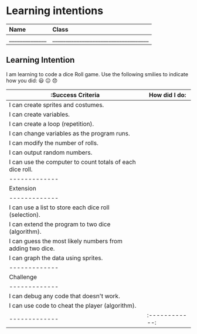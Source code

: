 # Learning intentions

|Name                    |Class                          |
|:---|:---|
|______________   |____________________________________  |

## Learning Intention

I am learning to code a dice Roll game.
Use the following smilies to indicate how you did:
😃 😐 😞


|:Success Criteria                                          | How did I do:|
| -------------                                             | ------------ | 
| I can create sprites and costumes.                        |              |
| I can create variables.                                   |              |
| I can create a loop (repetition).                         |              |
| I can change variables as the program runs.               |              |
| I can modify the number of rolls.                         |              |
| I can output random numbers.                              |              |
| I can use the computer to count totals of each dice roll. |              |
| -------------                                             |              |
| Extension                                                 |              |
| -------------                                             |              |
| I can use a list to store each dice roll (selection).     |              |
| I can extend the program to two dice (algorithm).         |              |
| I can guess the most likely numbers from adding two dice. |              |
| I can graph the data using sprites.                       |              |
| -------------                                             |              |
| Challenge                                                 |              |
| -------------                                             |              |
| I can debug any code that doesn't work.                   |              |
| I can use code to cheat the player (algorithm).           |              |
| -------------                                             |:------------:| 
